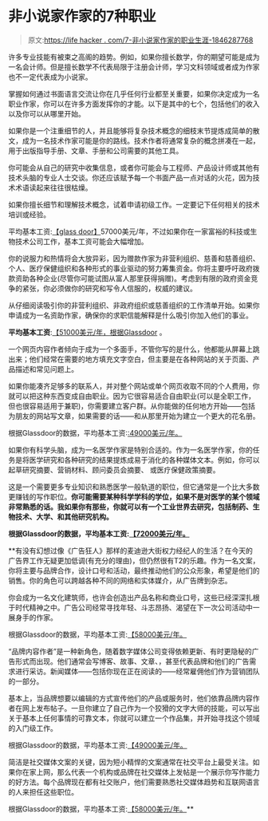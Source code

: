 # 非小说家作家的7种职业

> 原文:[https://life hacker . com/7-非小说家作家的职业生涯-1846287768](https://lifehacker.com/7-careers-for-writers-that-arent-being-a-novelist-1846287768)

许多专业技能有被束之高阁的趋势。例如，如果你擅长数学，你的期望可能是成为一名会计师。但是擅长数学不代表局限于注册会计师，学习文科领域或者成为作家也不一定代表成为小说家。

掌握如何通过书面语言交流让你在几乎任何行业都至关重要，如果你决定成为一名职业作家，你可以在许多方面发挥你的才能。以下是其中的七个，包括他们的收入以及你可以从哪里开始。

如果你是一个注重细节的人，并且能够将复杂技术概念的细枝末节提炼成简单的散文，成为一名技术作家可能是你的路线。技术作者将通常复杂的概念拼凑在一起，用于出版指导手册、文章、手册和公司需要的其他工具。

你可能会从自己的研究中收集信息，或者你可能会与工程师、产品设计师或其他有技术头脑的专业人士交谈。你还应该赋予每一个书面产品一点对话的火花，因为技术术语读起来往往很枯燥。

如果你擅长细节和理解技术概念，试着申请初级工作。一定要记下任何相关的技术培训或经验。

平均基本工资:[【glass door】](https://www.glassdoor.com/Salaries/technical-writer-salary-SRCH_KO0,16.htm)57000美元/年，不过如果你在一家富裕的科技或生物技术公司工作，基本工资可能会大幅增加。

你的说服力和热情将会大放异彩，因为赠款作家为非营利组织、慈善和慈善组织、个人、医疗保健组织和各种形式的事业驱动的努力筹集资金。你将主要呼吁政府拨款资助各种企业(尽管你可能试图从富人那里获得捐赠)。考虑到有限的政府资金竞争的紧张，你必须做你的研究和写令人信服的，权威的建议。

从仔细阅读吸引你的非营利组织、非政府组织或慈善组织的工作清单开始。如果你申请成为一名资助作家，确保你的求职信能解释是什么吸引你加入他们的事业。

**平均基本工资**:[【51000美元/年，根据Glassdoor](https://www.glassdoor.com/Salaries/technical-writer-salary-SRCH_KO0,16.htm) 。

一个网页内容作者倾向于成为一个多面手，不管你写的是什么，他都能从屏幕上跳出来；他们经常在需要的地方填充文字空白，但主要是在各种网站的关于页面、产品描述和常见问题上。

如果你能凑齐足够多的联系人，并对整个网站或单个网页收取不同的个人费用，你就可以把这种东西变成自由职业。因为它很容易适合自由职业(可以是全职工作，但也很容易适用于兼职)，你需要建立客户群。从你能做的任何地方开始——包括为朋友的网站写文章，如果需要的话——和从那里开始为建立一个更大的花名册。

根据Glassdoor的数据，平均基本工资:[:49000美元/年。](https://www.glassdoor.com/Salaries/web-content-writer-salary-SRCH_KO0,18.htm)

如果你有科学头脑，成为一名医学作家是特别合适的。作为一名医学作家，你的任务是将医学研究和各种研究的结果提炼成易于消化的各种媒体文本。例如，你可以起草研究摘要、营销材料、顾问委员会摘要、 或医疗保健政策摘要。

这是一个需要更多专业知识和熟悉医学一般轨道的职位，但它通常是一个比大多数更赚钱的写作职位。**你可能需要某种科学学科的学位，如果不是对医学的某个领域非常熟悉的话。我如果你有那些，你就可以有一个工业世界去研究，包括制药、生物技术、大学、和其他研究机构。**

**根据Glassdoor的数据，平均基本工资:[【72000美元/年。](https://www.glassdoor.com/Salaries/medical-writer-salary-SRCH_KO0,14.htm)**

 **有没有幻想过像《广告狂人》那样的麦迪逊大街权力经纪人的生活？在今天的广告界工作无疑更加低调(有充分的理由)，但仍然很有T2的乐趣。作为一名文案，你将主要与品牌合作，设计口号和活动，最终推动他们的公众形象，希望是他们的销售。你的角色可以跨越各种不同的网络和实体媒介，从广告牌到杂志。

你会成为一名文化建筑师，也许会创造出产品名称和商业口号，这些已经深深扎根于时代精神之中。广告公司经常寻找年轻、斗志昂扬、渴望在下一次公司活动中一展身手的作家。

根据Glassdoor的数据，平均基本工资:[【58000美元/年。](https://www.glassdoor.com/Salaries/copywriter-salary-SRCH_KO0,10.htm)

“品牌内容作者”是一种新角色，随着数字媒体公司变得依赖更新、有时更隐秘的广告形式而出现。他们通常会写博客、故事、文章、，甚至代表品牌和他们的广告需求进行采访。新闻媒体——包括你现在正在阅读的——经常雇佣他们作为营销团队的一部分。

基本上，当品牌想要以编辑的方式宣传他们的产品或服务时，他们依靠品牌内容作者在网上发布帖子。一旦你建立了自己作为一个狡猾的文字大师的技能，可以写出关于基本上任何事情的可靠文本，你就可以建立一个作品集，并开始寻找这个领域的入门级工作。

根据Glassdoor的数据，平均基本工资:[【49000美元/年。](https://www.glassdoor.com/Salaries/branded-content-writer-salary-SRCH_KO0,22.htm)

简洁是社交媒体文案的关键，因为短小精悍的文案通常在社交平台上最受关注。如果你在家上网，那么代表一个机构或品牌在社交媒体上发帖是一个展示你写作能力的好方法。每个品牌现在都有社交账户，他们需要熟悉社交媒体趋势和互联网语言的人来担任这些职位。

根据Glassdoor的数据，平均基本工资:[【58000美元/年。](https://www.glassdoor.com/Salaries/social-media-copywriter-salary-SRCH_KO0,23.htm#:~:text=The%20national%20average%20salary%20for,by%20Social%20Media%20Copywriter%20employees.)**